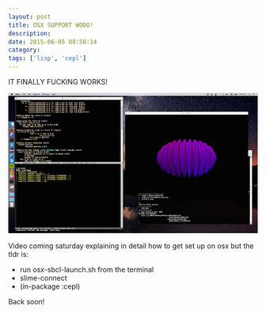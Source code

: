 ```yaml
---
layout: post
title: OSX SUPPORT WOOO!
description:
date: 2015-06-05 08:58:14
category:
tags: ['lisp', 'cepl']
---
```

IT FINALLY FUCKING WORKS!

<img src="/assets/images/osx.png" />

Video coming saturday explaining in detail how to get set up on osx but the tldr is:

- run osx-sbcl-launch.sh from the terminal
- slime-connect
- (in-package :cepl)

Back soon!
